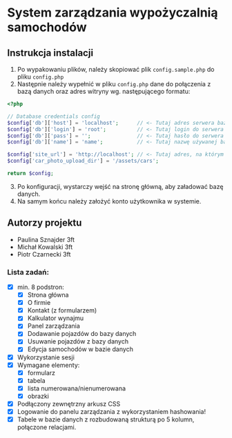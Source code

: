# System zarządzania wypożyczalnią samochodów
## Instrukcja instalacji
1. Po wypakowaniu plików, należy skopiować plik ```config.sample.php``` do pliku ```config.php```
2. Następnie należy wypełnić w pliku ```config.php``` dane do połączenia z bazą danych oraz adres witryny wg. następującego formatu:
```php
<?php

// Database credentials config
$config['db']['host'] = 'localhost';      // <- Tutaj adres serwera bazy danych.
$config['db']['login'] = 'root';          // <- Tutaj login do serwera bazy danych.
$config['db']['pass'] = '';               // <- Tutaj hasło do serwera bazy danych.
$config['db']['name'] = 'name';           // <- Tutaj nazwę używanej bazy danych.

$config['site_url'] = 'http://localhost'; // <- Tutaj adres, na którym będzie działać witryna.
$config['car_photo_upload_dir'] = '/assets/cars';

return $config;
```
3. Po konfiguracji, wystarczy wejść na stronę główną, aby załadować bazę danych.
4. Na samym końcu należy założyć konto użytkownika w systemie.

## Autorzy projektu
- Paulina Sznajder 3ft
- Michał Kowalski 3ft
- Piotr Czarnecki 3ft
### Lista zadań:
- [x] min. 8 podstron:
  - [x] Strona główna
  - [x] O firmie
  - [x] Kontakt (z formularzem)
  - [x] Kalkulator wynajmu
  - [x] Panel zarządzania
  - [x] Dodawanie pojazdów do bazy danych
  - [x] Usuwanie pojazdów z bazy danych
  - [x] Edycja samochodów w bazie danych
- [x] Wykorzystanie sesji
- [x] Wymagane elementy:
  - [x] formularz
  - [x] tabela
  - [x] lista numerowana/nienumerowana
  - [x] obrazki
- [x] Podłączony zewnętrzny arkusz CSS
- [x] Logowanie do panelu zarządzania z wykorzystaniem hashowania!
- [x] Tabele w bazie danych z rozbudowaną strukturą po 5 kolumn, połączone relacjami.
